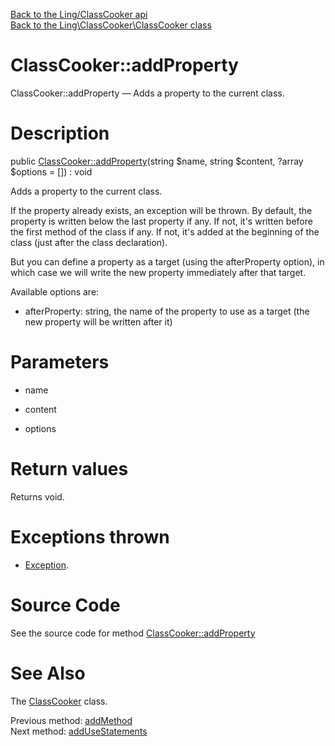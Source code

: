 [Back to the Ling/ClassCooker api](https://github.com/lingtalfi/ClassCooker/blob/master/doc/api/Ling/ClassCooker.md)<br>
[Back to the Ling\ClassCooker\ClassCooker class](https://github.com/lingtalfi/ClassCooker/blob/master/doc/api/Ling/ClassCooker/ClassCooker.md)


ClassCooker::addProperty
================



ClassCooker::addProperty — Adds a property to the current class.




Description
================


public [ClassCooker::addProperty](https://github.com/lingtalfi/ClassCooker/blob/master/doc/api/Ling/ClassCooker/ClassCooker/addProperty.md)(string $name, string $content, ?array $options = []) : void




Adds a property to the current class.

If the property already exists, an exception will be thrown.
By default, the property is written below the last property if any.
If not, it's written before the first method of the class if any.
If not, it's added at the beginning of the class (just after the class declaration).


But you can define a property as a target (using the afterProperty option), in which case
we will write the new property immediately after that target.


Available options are:
- afterProperty: string, the name of the property to use as a target (the new property will be written after it)




Parameters
================


- name

    

- content

    

- options

    


Return values
================

Returns void.


Exceptions thrown
================

- [Exception](http://php.net/manual/en/class.exception.php).&nbsp;







Source Code
===========
See the source code for method [ClassCooker::addProperty](https://github.com/lingtalfi/ClassCooker/blob/master/ClassCooker.php#L215-L256)


See Also
================

The [ClassCooker](https://github.com/lingtalfi/ClassCooker/blob/master/doc/api/Ling/ClassCooker/ClassCooker.md) class.

Previous method: [addMethod](https://github.com/lingtalfi/ClassCooker/blob/master/doc/api/Ling/ClassCooker/ClassCooker/addMethod.md)<br>Next method: [addUseStatements](https://github.com/lingtalfi/ClassCooker/blob/master/doc/api/Ling/ClassCooker/ClassCooker/addUseStatements.md)<br>

